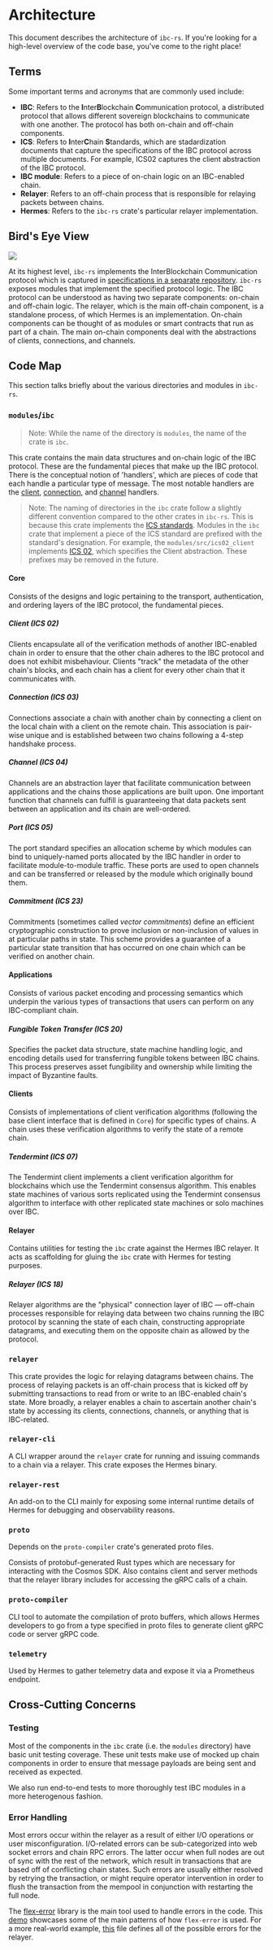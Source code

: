 # Architecture

This document describes the architecture of `ibc-rs`. If you're looking for a high-level overview of the code base, you've come to the right place!

## Terms 

Some important terms and acronyms that are commonly used include:

 * **IBC**: Refers to the **I**nter**B**lockchain **C**ommunication protocol, a distributed protocol that allows different sovereign blockchains to communicate with one another. The protocol has both on-chain and off-chain components.
 * **ICS**: Refers to **I**nter**C**hain **S**tandards, which are stadardization documents that capture the specifications of the IBC protocol across multiple documents. For example, ICS02 captures the client abstraction of the IBC protocol.
 * **IBC module**: Refers to a piece of on-chain logic on an IBC-enabled chain.
 * **Relayer**: Refers to an off-chain process that is responsible for relaying packets between chains.
 * **Hermes**: Refers to the `ibc-rs` crate's particular relayer implementation. 

## Bird's Eye View

![][layout-image]

At its highest level, `ibc-rs` implements the InterBlockchain Communication protocol which is captured in [specifications in a separate repository][ibc-specs]. `ibc-rs` exposes modules that implement the specified protocol logic. The IBC protocol can be understood as having two separate components: on-chain and off-chain logic. The relayer, which is the main off-chain component, is a standalone process, of which Hermes is an implementation. On-chain components can be thought of as modules or smart contracts that run as part of a chain. The main on-chain components deal with the abstractions of clients, connections, and channels. 

## Code Map 

This section talks briefly about the various directories and modules in `ibc-rs`. 

### `modules`/`ibc`

> Note: While the name of the directory is `modules`, the name of the crate is `ibc`. 

This crate contains the main data structures and on-chain logic of the IBC protocol. These are the fundamental pieces that make up the IBC protocol. There is the conceptual notion of 'handlers', which are pieces of code that each handle a particular type of message. The most notable handlers are the [client][ibc-client], [connection][ibc-connection], and [channel][ibc-channel] handlers.

> Note: The naming of directories in the `ibc` crate follow a slightly different convention compared to the other crates in `ibc-rs`. This is because this crate implements the [ICS standards][ics-standards]. Modules in the `ibc` crate that implement a piece of the ICS standard are prefixed with the standard's designation. For example, the `modules/src/ics02_client` implements [ICS 02][ics02], which specifies the Client abstraction. These prefixes may be removed in the future. 

#### Core

Consists of the designs and logic pertaining to the transport, authentication, and ordering layers of the IBC protocol, the fundamental pieces. 

##### Client (ICS 02)

Clients encapsulate all of the verification methods of another IBC-enabled chain in order to ensure that the other chain adheres to the IBC protocol and does not exhibit misbehaviour. Clients "track" the metadata of the other chain's blocks, and each chain has a client for every other chain that it communicates with. 

##### Connection (ICS 03)

Connections associate a chain with another chain by connecting a client on the local chain with a client on the remote chain. This association is pair-wise unique and is established between two chains following a 4-step handshake process. 

##### Channel (ICS 04)

Channels are an abstraction layer that facilitate communication between applications and the chains those applications are built upon. One important function that channels can fulfill is guaranteeing that data packets sent between an application and its chain are well-ordered. 

##### Port (ICS 05)

The port standard specifies an allocation scheme by which modules can bind to uniquely-named ports allocated by the IBC handler in order to facilitate module-to-module traffic. These ports are used to open channels and can be transferred or released by the module which originally bound them.

##### Commitment (ICS 23)

Commitments (sometimes called _vector commitments_) define an efficient cryptographic construction to prove inclusion or non-inclusion of values in at particular paths in state. This scheme provides a guarantee of a particular state transition that has occurred on one chain which can be verified on another chain.

#### Applications

Consists of various packet encoding and processing semantics which underpin the various types of transactions that users can perform on any IBC-compliant chain.

##### Fungible Token Transfer (ICS 20)

Specifies the packet data structure, state machine handling logic, and encoding details used for transferring fungible tokens between IBC chains. This process preserves asset fungibility and ownership while limiting the impact of Byzantine faults. 

#### Clients

Consists of implementations of client verification algorithms (following the base client interface that is defined in `Core`) for specific types of chains. A chain uses these verification algorithms to verify the state of a remote chain.

##### Tendermint (ICS 07)

The Tendermint client implements a client verification algorithm for blockchains which use the Tendermint consensus algorithm. This enables state machines of various sorts replicated using the Tendermint consensus algorithm to interface with other replicated state machines or solo machines over IBC. 

#### Relayer

Contains utilities for testing the `ibc` crate against the Hermes IBC relayer. It acts as scaffolding for gluing the `ibc` crate with Hermes for testing purposes. 

##### Relayer (ICS 18)

Relayer algorithms are the "physical" connection layer of IBC — off-chain processes responsible for relaying data between two chains running the IBC protocol by scanning the state of each chain, constructing appropriate datagrams, and executing them on the opposite chain as allowed by the protocol.

### `relayer`

This crate provides the logic for relaying datagrams between chains. The process of relaying packets is an off-chain process that is kicked off by submitting transactions to read from or write to an IBC-enabled chain's state. More broadly, a relayer enables a chain to ascertain another chain's state by accessing its clients, connections, channels, or anything that is IBC-related.

### `relayer-cli`

A CLI wrapper around the `relayer` crate for running and issuing commands to a chain via a relayer. This crate exposes the Hermes binary. 

### `relayer-rest`

An add-on to the CLI mainly for exposing some internal runtime details of Hermes for debugging and observability reasons. 

### `proto`

Depends on the `proto-compiler` crate's generated proto files.

Consists of protobuf-generated Rust types which are necessary for interacting with the Cosmos SDK. Also contains client and server methods that the relayer library includes for accessing the gRPC calls of a chain.

### `proto-compiler`

CLI tool to automate the compilation of proto buffers, which allows Hermes developers to go from a type specified in proto files to generate client gRPC code or server gRPC code.

### `telemetry`

Used by Hermes to gather telemetry data and expose it via a Prometheus endpoint.

## Cross-Cutting Concerns

### Testing

Most of the components in the `ibc` crate (i.e. the `modules` directory) have basic unit testing coverage. These unit tests make use of mocked up chain components in order to ensure that message payloads are being sent and received as expected. 

We also run end-to-end tests to more thoroughly test IBC modules in a more heterogenous fashion. 

### Error Handling 

Most errors occur within the relayer as a result of either I/O operations or user misconfiguration. I/O-related errors can be sub-categorized into web socket errors and chain RPC errors. The latter occur when full nodes are out of sync with the rest of the network, which result in transactions that are based off of conflicting chain states. Such errors are usually either resolved by retrying the transaction, or might require operator intervention in order to flush the transaction from the mempool in conjunction with restarting the full node.

The [flex-error][flex-error] library is the main tool used to handle errors in the code. This [demo][flex-error-demo] showcases some of the main patterns of how `flex-error` is used. For a more real-world example, [this][relayer-errors] file defines all of the possible errors for the relayer.

[flex-error]: https://github.com/informalsystems/flex-error
[flex-error-demo]: https://github.com/informalsystems/flex-error/blob/master/flex-error-demo-full/src/main.rs
[ibc-specs]: https://github.com/cosmos/ibc#interchain-standards
[ics-standards]: https://github.com/cosmos/ibc#standardisation
[ibc-client]: https://github.com/informalsystems/ibc-rs/tree/master/modules/src/ics02_client
[ibc-connection]: https://github.com/informalsystems/ibc-rs/tree/master/modules/src/ics03_connection
[ibc-channel]: https://github.com/informalsystems/ibc-rs/tree/master/modules/src/ics04_channel
[ics02]: https://github.com/cosmos/ibc/blob/master/spec/core/ics-002-client-semantics/README.md
[layout-image]: assets/ibc-rs-layout.png
[relayer-errors]: https://github.com/informalsystems/ibc-rs/blob/master/relayer/src/error.rs

